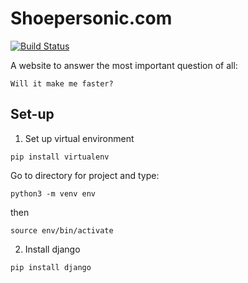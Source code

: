 # Shoepersonic.com

[![Build Status](https://travis-ci.org/harryphelps2/shoepersonic.svg?branch=master)](https://travis-ci.org/harryphelps2/shoepersonic)

A website to answer the most important question of all:

    Will it make me faster?

## Set-up

1. Set up virtual environment

```pip install virtualenv```

Go to directory for project and type:

```python3 -m venv env```

then

```source env/bin/activate```

2. Install django

```pip install django```

